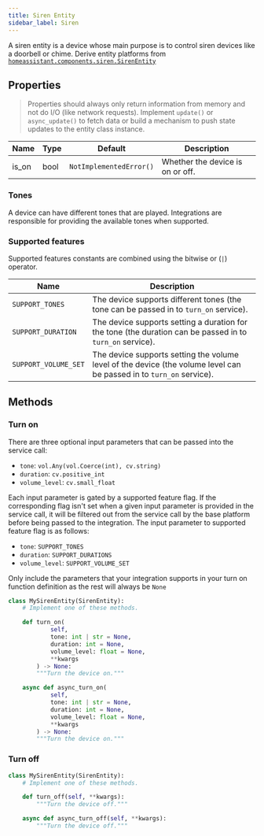 ```yaml
---
title: Siren Entity
sidebar_label: Siren
---
```


A siren entity is a device whose main purpose is to control siren devices like a doorbell or chime. Derive entity platforms from [`homeassistant.components.siren.SirenEntity`](https://github.com/home-assistant/home-assistant/blob/master/homeassistant/components/siren/__init__.py)

## Properties

> Properties should always only return information from memory and not do I/O (like network requests). Implement `update()` or `async_update()` to fetch data or build a mechanism to push state updates to the entity class instance.

| Name                    | Type   | Default                               | Description                                                                             |
| ----------------------- | ------ | ------------------------------------- | --------------------------------------------------------------------------------------- |
| is_on                   | bool   | `NotImplementedError()`               | Whether the device is on or off.                                                        |

### Tones

A device can have different tones that are played. Integrations are responsible for providing the available tones when supported.

### Supported features

Supported features constants are combined using the bitwise or (`|`) operator.

| Name                      | Description                                                                                                      |
| ------------------------- | ---------------------------------------------------------------------------------------------------------------- |
| `SUPPORT_TONES`           | The device supports different tones (the tone can be passed in to `turn_on` service).                                |
| `SUPPORT_DURATION`        | The device supports setting a duration for the tone (the duration can be passed in to `turn_on` service).            |
| `SUPPORT_VOLUME_SET`      | The device supports setting the volume level of the device (the volume level can be passed in to `turn_on` service). |


## Methods

### Turn on

There are three optional input parameters that can be passed into the service call:
- `tone`: `vol.Any(vol.Coerce(int), cv.string)`
- `duration`: `cv.positive_int`
- `volume_level`: `cv.small_float`

Each input parameter is gated by a supported feature flag. If the corresponding flag isn't set when a given input parameter is provided in the service call, it will be filtered out from the service call by the base platform before being passed to the integration. The input parameter to supported feature flag is as follows:
- `tone`: `SUPPORT_TONES`
- `duration`: `SUPPORT_DURATIONS`
- `volume_level`: `SUPPORT_VOLUME_SET`

Only include the parameters that your integration supports in your turn on function definition as the rest will always be `None`

```python
class MySirenEntity(SirenEntity):
    # Implement one of these methods.

    def turn_on(
            self,
            tone: int | str = None,
            duration: int = None,
            volume_level: float = None,
            **kwargs
        ) -> None:
        """Turn the device on."""

    async def async_turn_on(
            self,
            tone: int | str = None,
            duration: int = None,
            volume_level: float = None,
            **kwargs
        ) -> None:
        """Turn the device on."""
```

### Turn off

```python
class MySirenEntity(SirenEntity):
    # Implement one of these methods.

    def turn_off(self, **kwargs):
        """Turn the device off."""

    async def async_turn_off(self, **kwargs):
        """Turn the device off."""
```
